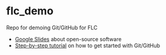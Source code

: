 # flc_demo
Repo for demoing Git/GitHub for FLC

- [Google Slides](https://docs.google.com/presentation/d/1ib47tgAyOP0nYpOWikT0SbzDH7TWZmcmLW0cB8vE2cs/edit?usp=sharing) about open-source software
- [Step-by-step tutorial](https://github.com/multunus/first-contributions) on how to get started with Git/GitHub
